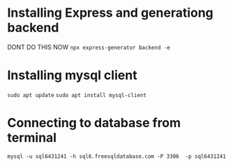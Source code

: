 # Installing Express and generationg backend
DONT DO THIS NOW
```npx express-generator backend -e```

# Installing mysql client
```sudo apt update```
```sudo apt install mysql-client```

# Connecting to database from terminal
```mysql -u sql6431241 -h sql6.freesqldatabase.com -P 3306  -p sql6431241```